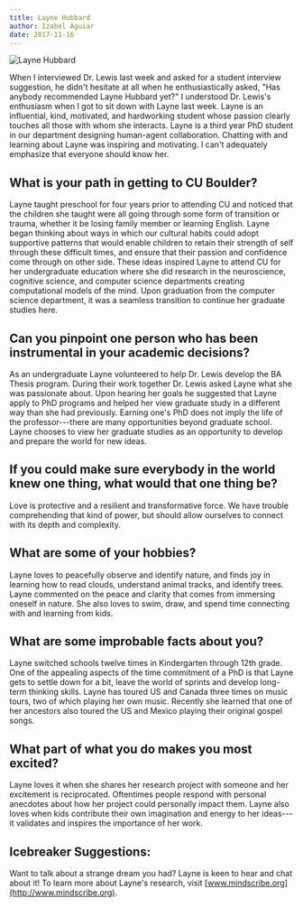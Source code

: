 ```yaml
---
title: Layne Hubbard 
author: Izabel Aguiar
date: 2017-11-16
---
```


![Layne Hubbard](https://www.colorado.edu/cs/sites/default/files/styles/medium/public/article-image/layne-hubbard.jpg?itok=neq_lzvA)

When I interviewed Dr. Lewis last week and asked for a student interview
suggestion, he didn't hesitate at all when he enthusiastically asked, "Has
anybody recommended Layne Hubbard yet?" I understood Dr. Lewis's enthusiasm
when I got to sit down with Layne last week. Layne is an influential, kind,
motivated, and hardworking student whose passion clearly touches all those with
whom she interacts. Layne is a third year PhD student in our department
designing human-agent collaboration. Chatting with and learning about Layne was
inspiring and motivating. I can't adequately emphasize that everyone should
know her.

What is your path in getting to CU Boulder?
-------------------------------------------

Layne taught preschool for four years prior to attending CU and noticed
that the children she taught were all going through some form of
transition or trauma, whether it be losing family member or learning
English. Layne began thinking about ways in which our cultural habits
could adopt supportive patterns that would enable children to retain
their strength of self through these difficult times, and ensure that
their passion and confidence come through on other side. These ideas
inspired Layne to attend CU for her undergraduate education where she
did research in the neuroscience, cognitive science, and computer
science departments creating computational models of the mind. Upon
graduation from the computer science department, it was a seamless
transition to continue her graduate studies here.

Can you pinpoint one person who has been instrumental in your academic decisions?
---------------------------------------------------------------------------------

As an undergraduate Layne volunteered to help Dr. Lewis develop the BA
Thesis program. During their work together Dr. Lewis asked Layne what
she was passionate about. Upon hearing her goals he suggested that Layne
apply to PhD programs and helped her view graduate study in a different
way than she had previously. Earning one's PhD does not imply the life
of the professor---there are many opportunities beyond graduate school.
Layne chooses to view her graduate studies as an opportunity to develop
and prepare the world for new ideas. 

If you could make sure everybody in the world knew one thing, what would that one thing be?
-------------------------------------------------------------------------------------------

Love is protective and a resilient and transformative force. We have
trouble comprehending that kind of power, but should allow ourselves to
connect with its depth and complexity.

What are some of your hobbies?
------------------------------

Layne loves to peacefully observe and identify nature, and finds joy in
learning how to read clouds, understand animal tracks, and identify
trees. Layne commented on the peace and clarity that comes from
immersing oneself in nature. She also loves to swim, draw, and spend
time connecting with and learning from kids.

What are some improbable facts about you?
-----------------------------------------

Layne switched schools twelve times in Kindergarten through 12th grade.
One of the appealing aspects of the time commitment of a PhD is that
Layne gets to settle down for a bit, leave the world of sprints and
develop long-term thinking skills. Layne has toured US and Canada three
times on music tours, two of which playing her own music. Recently she
learned that one of her ancestors also toured the US and Mexico playing
their original gospel songs.

What part of what you do makes you most excited?
------------------------------------------------

Layne loves it when she shares her research project with someone and her
excitement is reciprocated. Oftentimes people respond with personal
anecdotes about how her project could personally impact them. Layne also
loves when kids contribute their own imagination and energy to her
ideas---it validates and inspires the importance of her work.

Icebreaker Suggestions:
-----------------------

Want to talk about a strange dream you had? Layne is keen to hear and
chat about it! To learn more about Layne's research, visit
[www.mindscribe.org](http://www.mindscribe.org).
